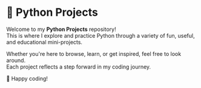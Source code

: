 # 🐍 Python Projects

Welcome to my **Python Projects** repository!  
This is where I explore and practice Python through a variety of fun, useful, and educational mini-projects.

Whether you're here to browse, learn, or get inspired, feel free to look around.  
Each project reflects a step forward in my coding journey.

🚀 Happy coding!

